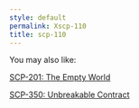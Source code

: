 ```yaml
---
style: default
permalink: Xscp-110
title: scp-110
---
```

You may also like:

[SCP-201: The Empty World](http://scp-wiki.net/scp-201)

[SCP-350: Unbreakable Contract](http://scp-wiki.net/scp-350)
